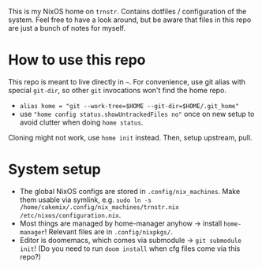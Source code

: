 This is my NixOS home on `trnstr`. Contains dotfiles / configuration of the system.
Feel free to have a look around, but be aware that files in this repo are just a bunch of notes for myself.

How to use this repo
=====================
This repo is meant to live directly in `~`.
For convenience, use git alias with special `git-dir`, so other `git` invocations won't find the home repo.
- `alias home = "git --work-tree=$HOME --git-dir=$HOME/.git_home"`
- use `"home config status.showUntrackedFiles no"` once on new setup to avoid clutter when doing `home status`.

Cloning might not work, use `home init` instead. Then, setup upstream, pull.

System setup
============
- The global NixOS configs are stored in `.config/nix_machines`. Make them usable via symlink, e.g. `sudo ln -s /home/cakemix/.config/nix_machines/trnstr.nix /etc/nixos/configuration.nix`.
- Most things are managed by home-manager anyhow -> install `home-manager`! Relevant files are in `.config/nixpkgs/`.
- Editor is doomemacs, which comes via submodule -> `git submodule init`! (Do you need to run `doom install` when cfg files come via this repo?)
